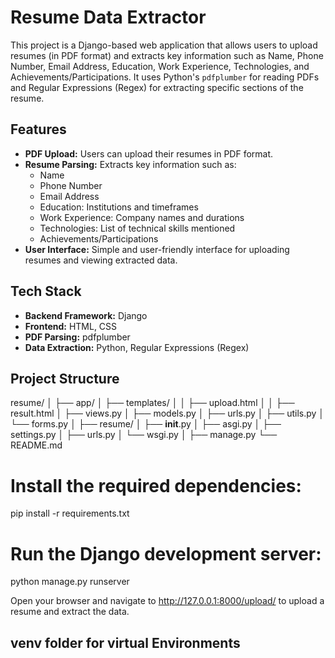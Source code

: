 # Resume Data Extractor

This project is a Django-based web application that allows users to upload resumes (in PDF format) and extracts key information such as Name, Phone Number, Email Address, Education, Work Experience, Technologies, and Achievements/Participations. It uses Python's `pdfplumber` for reading PDFs and Regular Expressions (Regex) for extracting specific sections of the resume.

## Features

- **PDF Upload:** Users can upload their resumes in PDF format.
- **Resume Parsing:** Extracts key information such as:
  - Name
  - Phone Number
  - Email Address
  - Education: Institutions and timeframes
  - Work Experience: Company names and durations
  - Technologies: List of technical skills mentioned
  - Achievements/Participations
- **User Interface:** Simple and user-friendly interface for uploading resumes and viewing extracted data.

## Tech Stack

- **Backend Framework:** Django
- **Frontend:** HTML, CSS
- **PDF Parsing:** pdfplumber
- **Data Extraction:** Python, Regular Expressions (Regex)

## Project Structure
resume/
│
├── app/
│   ├── templates/
│   │   ├── upload.html
│   │   ├── result.html
│   ├── views.py
│   ├── models.py
│   ├── urls.py
│   ├── utils.py
│   └── forms.py
│
├── resume/
│   ├── __init__.py
│   ├── asgi.py
│   ├── settings.py
│   ├── urls.py
│   └── wsgi.py
│
├── manage.py
└── README.md

# Install the required dependencies:
pip install -r requirements.txt
# Run the Django development server:
python manage.py runserver

Open your browser and navigate to http://127.0.0.1:8000/upload/ to upload a resume and extract the data.

## venv folder for virtual Environments